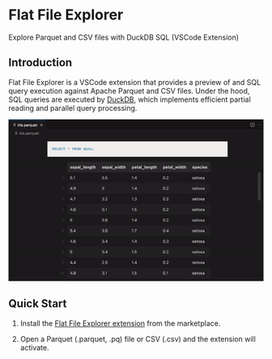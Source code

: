 # Flat File Explorer

Explore Parquet and CSV files with DuckDB SQL (VSCode Extension)

## Introduction

Flat File Explorer is a VSCode extension that provides a preview of and SQL query
execution against Apache Parquet and CSV files. Under the hood, SQL queries are executed
by [DuckDB](https://duckdb.org/), which implements efficient partial reading and
parallel query processing.

![Demonstration of Flat File Explorer against iris.parquet](./iris.gif)

## Quick Start

1. Install the [Flat File Explorer extension](https://marketplace.visualstudio.com/items?itemName=DeflateAwning.flat-file-explorer)
from the marketplace.

2. Open a Parquet (.parquet, .pq) file or CSV (.csv) and the extension will activate.
